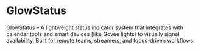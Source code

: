 # GlowStatus
GlowStatus – A lightweight status indicator system that integrates with calendar tools and smart devices (like Govee lights) to visually signal availability. Built for remote teams, streamers, and focus-driven workflows.

